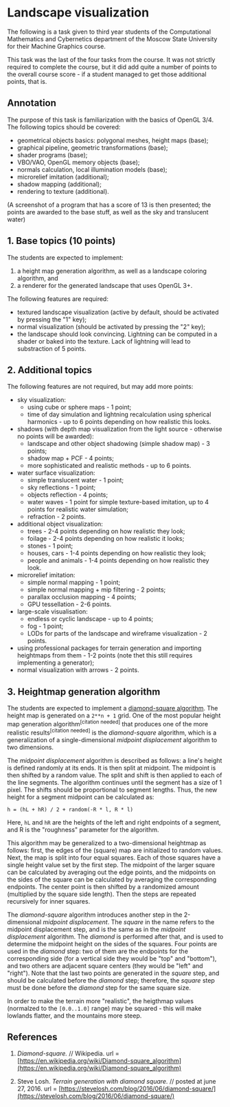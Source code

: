 # Landscape visualization

The following is a task given to third year students of the Computational Mathematics and Cybernetics department of the Moscow State University for their Machine Graphics course.

This task was the last of the four tasks from the course. It was not strictly required to complete the course, but it did add quite a number of points to the overall course score - if a student managed to get those additional points, that is.

## Annotation

The purpose of this task is familiarization with the basics of OpenGL 3/4. The following topics should be covered:

* geometrical objects basics: polygonal meshes, height maps (base);
* graphical pipeline, geometric transformations (base);
* shader programs (base);
* VBO/VAO, OpenGL memory objects (base);
* normals calculation, local illumination models (base);
* microrelief imitation (additional);
* shadow mapping (additional);
* rendering to texture (additional).

(A screenshot of a program that has a score of 13 is then presented; the points are awarded to the base stuff, as well as the sky and translucent water)

## 1. Base topics (10 points)

The students are expected to implement:

1. a height map generation algorithm, as well as a landscape coloring algorithm, and
2. a renderer for the generated landscape that uses OpenGL 3+.

The following features are required:

* textured landscape visualization (active by default, should be activated by pressing the "1" key);
* normal visualization (should be activated by pressing the "2" key);
* the landscape should look convincing. Lightning can be computed in a shader or baked into the texture. Lack of lightning will lead to substraction of 5 points.

## 2. Additional topics

The following features are not required, but may add more points:

* sky visualization:
  * using cube or sphere maps - 1 point;
  * time of day simulation and lightning recalculation using spherical harmonics - up to 6 points depending on how realistic this looks.
* shadows (with depth map visualization from the light source - otherwise no points will be awarded):
  * landscape and other object shadowing (simple shadow map) - 3 points;
  * shadow map + PCF - 4 points;
  * more sophisticated and realistic methods - up to 6 points.
* water surface visualization:
  * simple translucent water - 1 point;
  * sky reflections - 1 point;
  * objects reflection - 4 points;
  * water waves - 1 point for simple texture-based imitation, up to 4 points for realistic water simulation;
  * refraction - 2 points.
* additional object visualization:
  * trees - 2-4 points depending on how realistic they look;
  * foilage - 2-4 points depending on how realistic it looks;
  * stones - 1 point;
  * houses, cars - 1-4 points depending on how realistic they look;
  * people and animals - 1-4 points depending on how realistic they look.
* microrelief imitation:
  * simple normal mapping - 1 point;
  * simple normal mapping + mip filtering - 2 points;
  * parallax occlusion mapping - 4 points;
  * GPU tessellation - 2-6 points.
* large-scale visualisation:
  * endless or cyclic landscape - up to 4 points;
  * fog - 1 point;
  * LODs for parts of the landscape and wireframe visualization - 2 points.
* using professional packages for terrain generation and importing heightmaps from them - 1-2 points (note thet this still requires implementing a generator);
* normal visualization with arrows - 2 points.

## 3. Heightmap generation algorithm

The students are expected to implement a [diamond-square algorithm](#references). The height map is generated on a `2**n + 1` grid. One of the most popular height map generation algorithm<sup>[citation needed]</sup> that produces one of the more realistic results<sup>[citation needed]</sup> is the *diamond-square* algorithm, which is a generalization of a single-dimensional *midpoint displacement* algorithm to two dimensions.

The *midpoint displacement* algorithm is described as follows: a line's height is defined randomly at its ends. It is then split at midpoint. The midpoint is then shifted by a random value. The split and shift is then applied to each of the line segments. The algorithm continues until the segment has a size of 1 pixel. The shifts should be proportional to segment lengths. Thus, the new height for a segment midpoint can be calculated as:

```
h = (hL + hR) / 2 + random(-R * l, R * l)
```

Here, `hL` and `hR` are the heights of the left and right endpoints of a segment, and R is the "roughness" parameter for the algorithm.

This algorithm may be generalized to a two-dimensional heightmap as follows: first, the edges of the (square) map are initialized to random values. Next, the map is split into four equal squares. Each of those squares have a single height value set by the first step. The midpoint of the larger square can be calculated by averaging out the edge points, and the midpoints on the sides of the square can be calculated by averaging the corresponding endpoints. The center point is then shifted by a randomized amount (multiplied by the square side length). Then the steps are repeated recursively for inner squares.

The *diamond-square* algorithm introduces another step in the 2-dimensional *midpoint displacement*. The *square* in the name refers to the midpoint displacement step, and is the same as in the *midpoint displacement* algorithm. The *diamond* is performed after that, and is used to determine the midpoint height on the sides of the squares. Four points are used in the *diamond* step: two of them are the endpoints for the corresponding side (for a vertical side they would be "top" and "bottom"), and two others are adjacent square centers (they would be "left" and "right"). Note that the last two points are generated in the *square* step, and should be calculated before the *diamond* step; therefore, the *square* step must be done before the *diamond* step for the same square size.

In order to make the terrain more "realistic", the heigthmap values (normalzed to the `[0.0..1.0]` range) may be squared - this will make lowlands flatter, and the mountains more steep.

## References

1. *Diamond-square.* // Wikipedia. url = [https://en.wikipedia.org/wiki/Diamond-square_algorithm](https://en.wikipedia.org/wiki/Diamond-square_algorithm)

2. Steve Losh. *Terrain generation with diamond square.* // posted at june 27, 2016. url = [https://stevelosh.com/blog/2016/06/diamond-square/](https://stevelosh.com/blog/2016/06/diamond-square/)
